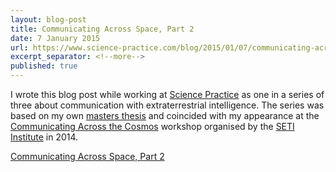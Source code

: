 ```yaml
---
layout: blog-post
title: Communicating Across Space, Part 2
date: 7 January 2015
url: https://www.science-practice.com/blog/2015/01/07/communicating-across-the-cosmos-2/
excerpt_separator: <!--more-->
published: true
---
```


I wrote this blog post while working at [Science Practice](https://www.science-practice.com/) as one in a series of three about communication with extraterrestrial intelligence. The series was based on my own [masters thesis](https://www.researchgate.net/publication/277892123_Lingua_Extraterrestris) and coincided with my appearance at the [Communicating Across the Cosmos](https://communicating.seti.org/) workshop organised by the [SETI Institute](https://www.seti.org/) in 2014.

[Communicating Across Space, Part 2](https://www.science-practice.com/blog/2015/01/07/communicating-across-the-cosmos-2/)
